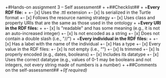 +#Hands-on assignment 3 – Self assessment#
+
+##Checklist##
+
+**Every RDF file:**
+
+- [x] Uses the .ttl extension
+- [x] Is serialized in the Turtle format
+- [x] Follows the resource naming strategy
+- [x] Uses class and property URIs that are the same as those used in the ontology
+
+**Every URI in the RDF files:**
+
+- [x] Is "readable" and has some meaning (e.g., it is not an auto-increased integer)
+- [x] Is not encoded as a string
+- [x] Does not contain a double slash (i.e., "//")
+
+**Every individual in the RDF files:**
+
+- [x] Has a label with the name of the individual
+- [x] Has a type
+- [x] Every value in the RDF files:
+- [x] Is not empty (i.e., “”)
+- [x] Is trimmed
+- [x] Is properly encoded (e.g., dates, booleans)
+- [x] Includes its datatype
+- [x] Uses the correct datatype (e.g., values of 0-1 may be booleans and not integers, not every string made of numbers is a number)
+
+##Comments on the self-assessment##
+_(If required)_
